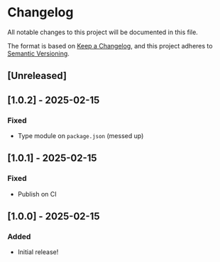 # Changelog

All notable changes to this project will be documented in this file.

The format is based on [Keep a Changelog](https://keepachangelog.com/en/1.0.0/),
and this project adheres to [Semantic Versioning](https://semver.org/spec/v2.0.0.html).

## [Unreleased]

## [1.0.2] - 2025-02-15

### Fixed

- Type module on `package.json` (messed up)

## [1.0.1] - 2025-02-15

### Fixed

- Publish on CI

## [1.0.0] - 2025-02-15

### Added

- Initial release!